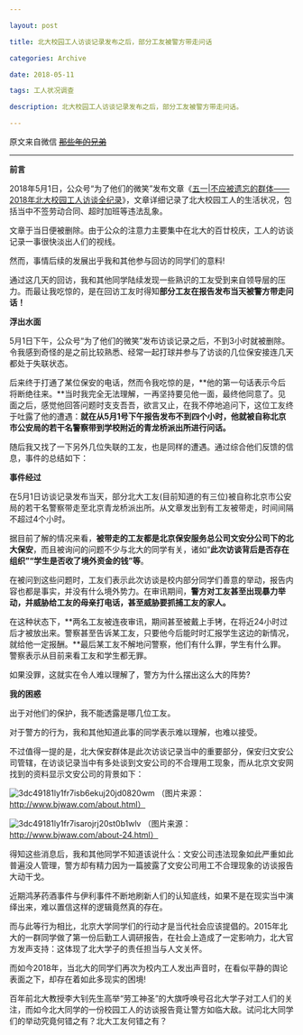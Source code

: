 ```yaml
---

layout: post

title: 北大校园工人访谈记录发布之后，部分工友被警方带走问话

categories: Archive

date: 2018-05-11

tags: 工人状况调查

description: 北大校园工人访谈记录发布之后，部分工友被警方带走问话。

---
```


原文来自微信 ~~[那些年的兄弟](https://mp.weixin.qq.com/s/6u6mzs-TiLmvDL7sRzWd5A)~~

---

**前言**

2018年5月1日，公众号“为了他们的微笑”发布文章《[五一\|不应被遗忘的群体——2018年北大校园工人访谈全纪录](https://terminus2049.github.io/archive/2018/05/04/bei-da-xiao-gong.html)》，文章详细记录了北大校园工人的生活状况，包括当中不签劳动合同、超时加班等违法乱象。

文章于当日便被删除。由于公众的注意力主要集中在北大的百廿校庆，工人的访谈记录一事很快淡出人们的视线。

然而，事情后续的发展出乎我和其他参与回访的同学们的意料!

通过这几天的回访，我和其他同学陆续发现一些熟识的工友受到来自领导层的压力。而最让我吃惊的，是在回访工友时得知**部分工友在报告发布当天被警方带走问话！**

**浮出水面**

5月1日下午，公众号“为了他们的微笑”发布访谈记录之后，不到3小时就被删除。令我感到奇怪的是之前比较熟悉、经常一起打球并参与了访谈的几位保安接连几天都处于失联状态。

后来终于打通了某位保安的电话，然而令我吃惊的是，**他的第一句话表示今后将断绝往来。**当时我完全无法理解，一再坚持要见他一面，最终他同意了。见面之后，感觉他回答问题时支支吾吾，欲言又止，在我不停地追问下，这位工友终于吐露了他的遭遇：**就在从5月1号下午报告发布不到四个小时，他就被自称北京市公安局的若干名警察带到学校附近的青龙桥派出所进行问话。**

随后我又找了一下另外几位失联的工友，也是同样的遭遇。通过综合他们反馈的信息，事件的总结如下：

**事件经过**

在5月1日访谈记录发布当天，部分北大工友(目前知道的有三位)被自称北京市公安局的若干名警察带走至北京青龙桥派出所。从文章发出到有工友被带走，时间间隔不超过4个小时。

据目前了解的情况来看，**被带走的工友都是北京保安服务总公司文安分公司下的北大保安**，而且被询问的问题不少与北大的同学有关，诸如“**此次访谈背后是否存在组织”“学生是否收了境外资金的钱”等**。

在被问到这些问题时，工友们表示此次访谈是校内部分同学们善意的举动，报告内容也都是事实，并没有什么境外势力。在审讯期间，**警方对工友甚至出现暴力举动，并威胁给工友的母亲打电话，甚至威胁要抓捕工友的家人。**

在这种状态下，**两名工友被连夜审讯，期间甚至被戴上手铐，在将近24小时过后才被放出来。警察甚至告诉某工友，只要他今后能时时汇报学生这边的新情况，就给他一定报酬。**最后某工友不解地问警察，他们有什么罪，学生有什么罪。警察表示从目前来看工友和学生都无罪。

如果没罪，这就实在令人难以理解了，警方为什么摆出这么大的阵势?

**我的困惑**

出于对他们的保护，我不能透露是哪几位工友。

对于警方的行为，我和其他知道此事的同学表示难以理解，也难以接受。

不过值得一提的是，北大保安群体是此次访谈记录当中的重要部分，保安归文安公司管辖，在访谈记录当中有多处谈到文安公司的不合理用工现象，而从北京文安网找到的资料显示文安公司的背景如下：

![3dc49181ly1fr7isb6ekuj20jd0820wm](https://user-images.githubusercontent.com/11864255/39962918-2a0a86a6-5690-11e8-90a6-57e980eacbb6.jpg)
（图片来源：http://www.bjwaw.com/about.html）

![3dc49181ly1fr7isarojrj20st0b1wlv](https://user-images.githubusercontent.com/11864255/39962919-3f67e50c-5690-11e8-9184-45d30f2f0b4f.jpg)
（图片来源：http://www.bjwaw.com/about-24.html）

得知这些消息后，我和其他同学不知道该说什么：文安公司违法现象如此严重如此普遍没人管理，警方却有精力因为一篇披露了文安公司用工不合理现象的访谈报告大动干戈。

近期鸿茅药酒事件与伊利事件不断地刷新人们的认知底线，如果不是在现实当中演绎出来，难以置信这样的逻辑竟然真的存在。

而与此等行为相比，北京大学同学们的行动才是当代社会应该提倡的。2015年北大的一群同学做了第一份后勤工人调研报告，在社会上造成了一定影响力，北大官方发声支持：这体现了北大学子的责任担当与人文关怀。

而如今2018年，当北大的同学们再次为校内工人发出声音时，在看似平静的舆论表面之下，却存在着如此多现实的困境!

百年前北大教授李大钊先生高举“劳工神圣”的大旗呼唤号召北大学子对工人们的关注，而如今北大同学的一份校园工人的访谈报告竟让警方如临大敌。试问北大同学们的举动究竟何错之有？北大工友何错之有？
